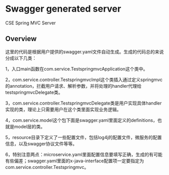 # Swagger generated server

CSE Spring MVC Server


## Overview
这里的代码是根据用户提供的swagger.yaml文件自动生成。生成的代码总的来说分成以下几类：

1，入口main函数在com.service.TestspringmvcApplication这个类中。

2，com.service.controller.TestspringmvcImpl这个类插入通过定义springmvc的annotation，拦截用户请求、解析参数，并将处理的handler代理给testspringmvcDelegate类。

3，com.service.controller.TestspringmvcDelegate类是用户实现具体handler实现的类，理论上只需要用户在这个类里面实现业务逻辑。

4，com.service.model这个包下面是swagger.yaml里面定义的definitions，也就是model层的类。

5，resource目录下定义了一些配置文件，包括log4j的配置文件，微服务的配置信息，以及swagger协议文件等等。

6，特别注意两点：microservice.yaml里面配置信息要填写正确，生成的有可能有些偏差；swagger.yaml里面的x-java-interface配置项一定要指定为com.service.controller.Testspringmvc。